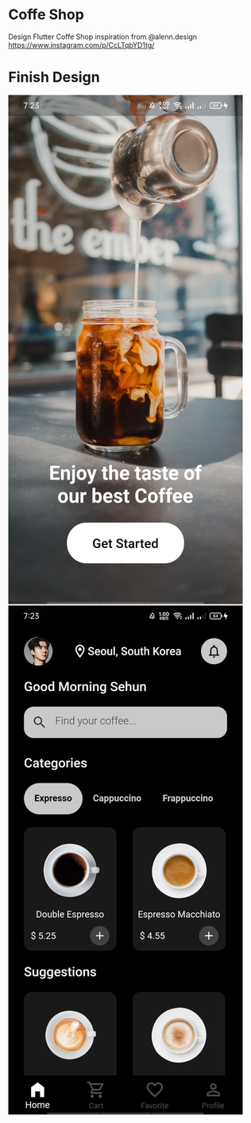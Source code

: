 # Coffe Shop

Design Flutter Coffe Shop inspiration from @alenn.design https://www.instagram.com/p/CcLTqbYD1tg/

# Finish Design
![Start Screen](assets/images/finish1.jpg)
![Main Screen](assets/images/finish2.jpg)